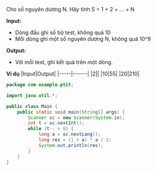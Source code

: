 Cho số nguyên dương N. 
Hãy tính S = 1 + 2 + ... + N

**Input:**
- Dòng đầu ghi số bộ test, không quá 10
- Mỗi dòng ghi một số nguyên dương N, không quá 10^9

**Output:**
- Với mỗi test, ghi kết quả trên một dòng.

**Ví dụ**
|Input|Output|
|-----|------|
|2||
|10|55|
|20|210|

```java
package com.example.ptit;

import java.util.*;

public class Main {
    public static void main(String[] args) {
        Scanner sc = new Scanner(System.in);
        int t = sc.nextInt();
        while (t-- > 0) {
            long a = sc.nextLong();
            long res = (1 + a) * a / 2;
            System.out.println(res);
        }
    }
}
```

